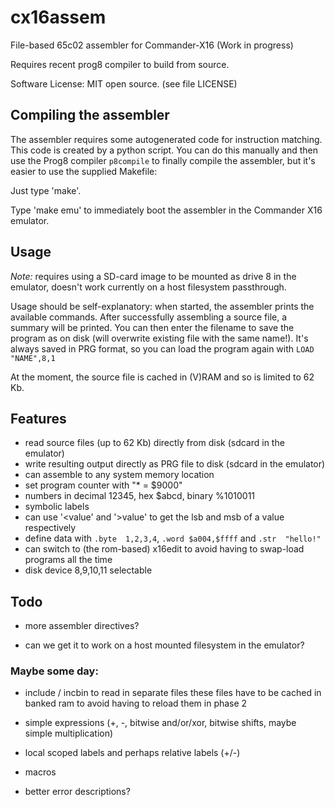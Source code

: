 # cx16assem

File-based 65c02 assembler for Commander-X16 (Work in progress)

Requires recent prog8 compiler to build from source.

Software License: MIT open source. (see file LICENSE)


## Compiling the assembler

The assembler requires some autogenerated code for instruction matching.
This code is created by a python script. You can do this manually and then use
the Prog8 compiler ``p8compile`` to finally compile the assembler, but
it's easier to use the supplied Makefile:

Just type 'make'.

Type 'make emu' to immediately boot the assembler in the Commander X16 emulator.


## Usage

*Note:* requires using a SD-card image to be mounted as drive 8 in the emulator, doesn't work currently on a host filesystem passthrough.

Usage should be self-explanatory: when started, the assembler prints the available commands.
After successfully assembling a source file, a summary will be printed. 
You can then enter the filename to save the program as on disk (will overwrite existing file with the same name!).
It's always saved in PRG format, so you can load the program again with ``LOAD "NAME",8,1``

At the moment, the source file is cached in (V)RAM and so is limited to 62 Kb.

## Features

- read source files (up to 62 Kb) directly from disk  (sdcard in the emulator)
- write resulting output directly as PRG file to disk (sdcard in the emulator)
- can assemble to any system memory location  
- set program counter with "* = $9000"
- numbers in decimal 12345, hex $abcd, binary %1010011
- symbolic labels
- can use '<value' and '>value' to get the lsb and msb of a value respectively
- define data with ``.byte  1,2,3,4``, ``.word $a004,$ffff`` and ``.str  "hello!"`` 
- can switch to (the rom-based) x16edit to avoid having to swap-load programs all the time
- disk device 8,9,10,11 selectable


## Todo

- more assembler directives?

- can we get it to work on a host mounted filesystem in the emulator?
  
 

### Maybe some day:
  
- include / incbin  to read in separate files
  these files have to be cached in banked ram to avoid having to reload them in phase 2

- simple expressions  (+, -, bitwise and/or/xor, bitwise shifts, maybe simple multiplication)

- local scoped labels and perhaps relative labels (+/-)

- macros

- better error descriptions?
